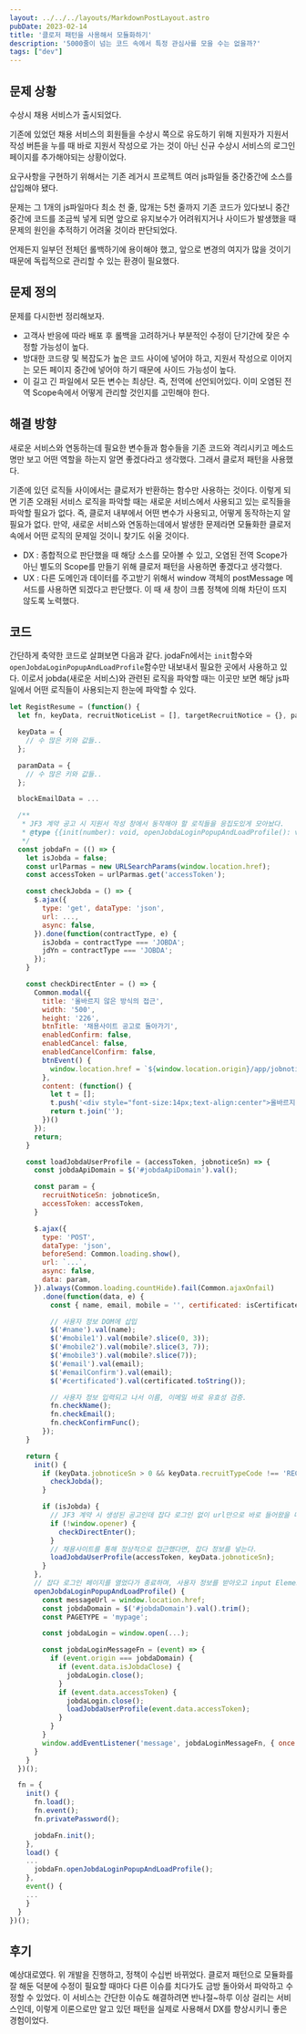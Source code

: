 ```yaml
---
layout: ../../../layouts/MarkdownPostLayout.astro
pubDate: 2023-02-14
title: '클로저 패턴을 사용해서 모듈화하기'
description: '5000줄이 넘는 코드 속에서 특정 관심사를 모을 수는 없을까?'
tags: ["dev"]
---
```



## 문제 상황

수상시 채용 서비스가 출시되었다.

기존에 있었던 채용 서비스의 회원들을 수상시 쪽으로 유도하기 위해
지원자가 지원서 작성 버튼을 누를 때 바로 지원서 작성으로 가는 것이 아닌 신규 수상시 서비스의 로그인 페이지를 추가해야되는 상황이었다.

요구사항을 구현하기 위해서는 기존 레거시 프로젝트 여러 js파일들 중간중간에 소스를 삽입해야 됐다.

문제는 그 1개의 js파일마다 최소 천 줄, 많개는 5천 줄까지 기존 코드가 있다보니 중간중간에 코드를 조금씩 넣게 되면 앞으로 유지보수가 어려워지거나 사이드가 발생했을 때 문제의 원인을 추적하기 어려울 것이라 판단되었다.

언제든지 일부던 전체던 롤백하기에 용이해야 했고, 앞으로 변경의 여지가 많을 것이기 때문에 독립적으로 관리할 수 있는 환경이 필요했다.



## 문제 정의

문제를 다시한번 정리해보자.

- 고객사 반응에 따라 배포 후 롤백을 고려하거나 부분적인 수정이 단기간에 잦은 수정할 가능성이 높다.
- 방대한 코드량 및 복잡도가 높은 코드 사이에 넣어야 하고, 지원서 작성으로 이어지는 모든 페이지 중간에 넣어야 하기 때문에 사이드 가능성이 높다.
- 이 길고 긴 파일에서 모든 변수는 최상단. 즉, 전역에 선언되어있다. 이미 오염된 전역 Scope속에서 어떻게 관리할 것인지를 고민해야 한다.
 

## 해결 방향

새로운 서비스와 연동하는데 필요한 변수들과 함수들을 기존 코드와 격리시키고 메소드명만 보고 어떤 역할을 하는지 알면 좋겠다라고 생각했다. 그래서 클로저 패턴을 사용했다. 

기존에 있던 로직들 사이에서는 클로저가 반환하는 함수만 사용하는 것이다. 이렇게 되면 기존 오래된 서비스 로직을 파악할 때는 새로운 서비스에서 사용되고 있는 로직들을 파악할 필요가 없다. 즉, 클로저 내부에서 어떤 변수가 사용되고, 어떻게 동작하는지 알 필요가 없다. 만약, 새로운 서비스와 연동하는데에서 발생한 문제라면 모듈화한 클로저 속에서 어떤 로직의 문제일 것이니 찾기도 쉬울 것이다.

- DX : 종합적으로 판단했을 때 해당 소스를 모아볼 수 있고, 오염된 전역 Scope가 아닌 별도의 Scope를 만들기 위해 클로저 패턴을 사용하면 좋겠다고 생각했다.
- UX : 다른 도메인과 데이터를 주고받기 위해서 window 객체의 postMessage 메서드를 사용하면 되겠다고 판단했다. 이 때 새 창이 크롬 정책에 의해 차단이 뜨지 않도록 노력했다.



## 코드

간단하게 축약한 코드로 살펴보면 다음과 같다. jodaFn에서는 `init`함수와 `openJobdaLoginPopupAndLoadProfile`함수만 내보내서 필요한 곳에서 사용하고 있다. 이로서 jobda(새로운 서비스)와 관련된 로직을 파악할 때는 이곳만 보면 해당 js파일에서 어떤 로직들이 사용되는지 한눈에 파악할 수 있다.

```js
let RegistResume = (function() {
  let fn, keyData, recruitNoticeList = [], targetRecruitNotice = {}, paramData = {}, interval, modalAgreement = { canMoveNextStep: false }, blockEmailData, jfYn, jdYn;

  keyData = {
    // 수 많은 키와 값들..
  };

  paramData = {
    // 수 많은 키와 값들..
  };

  blockEmailData = ...

  /**
   * JF3 계약 공고 시 지원서 작성 창에서 동작해야 할 로직들을 응집도있게 모아놨다.
   * @type {{init(number): void, openJobdaLoginPopupAndLoadProfile(): void}}
   */
  const jobdaFn = (() => {
    let isJobda = false;
    const urlParmas = new URLSearchParams(window.location.href);
    const accessToken = urlParmas.get('accessToken');

    const checkJobda = () => {
      $.ajax({
        type: 'get', dataType: 'json',
        url: ...,
        async: false,
      }).done(function(contractType, e) {
        isJobda = contractType === 'JOBDA';
        jdYn = contractType === 'JOBDA';
      });
    }

    const checkDirectEnter = () => {
      Common.modal({
        title: '올바르지 않은 방식의 접근',
        width: '500',
        height: '226',
        btnTitle: '채용사이트 공고로 돌아가기',
        enabledConfirm: false,
        enabledCancel: false,
        enabledCancelConfirm: false,
        btnEvent() {
          window.location.href = `${window.location.origin}/app/jobnotice/view?systemKindCode=MRS2&jobnoticeSn=${keyData.jobnoticeSn}`;
        },
        content: (function() {
          let t = [];
          t.push('<div style="font-size:14px;text-align:center">올바르지 않은 방식으로 접근하여 페이지를 찾을 수 없습니다.<br>정상적인 방법으로 다시 시도해 주세요.</div>');
          return t.join('');
        })()
      });
      return;
    }

    const loadJobdaUserProfile = (accessToken, jobnoticeSn) => {
      const jobdaApiDomain = $('#jobdaApiDomain').val();

      const param = {
        recruitNoticeSn: jobnoticeSn,
        accessToken: accessToken,
      }

      $.ajax({
        type: 'POST',
        dataType: 'json',
        beforeSend: Common.loading.show(),
        url: `...`,
        async: false,
        data: param,
      }).always(Common.loading.countHide).fail(Common.ajaxOnfail)
        .done(function(data, e) {
          const { name, email, mobile = '', certificated: isCertificated } = data;

          // 사용자 정보 DOM에 삽입
          $('#name').val(name);
          $('#mobile1').val(mobile?.slice(0, 3));
          $('#mobile2').val(mobile?.slice(3, 7));
          $('#mobile3').val(mobile?.slice(7));
          $('#email').val(email);
          $('#emailConfirm').val(email);
          $('#certificated').val(certificated.toString());

          // 사용자 정보 입력되고 나서 이름, 이메일 바로 유효성 검증.
          fn.checkName();
          fn.checkEmail();
          fn.checkConfirmFunc();
        });
    }

    return {
      init() {
        if (keyData.jobnoticeSn > 0 && keyData.recruitTypeCode !== 'RECOMMEND' && keyData.recruitTypeCode !== 'PRIVATE') {
          checkJobda();
        }

        if (isJobda) {
          // JF3 계약 시 생성된 공고인데 잡다 로그인 없이 url만으로 바로 들어왔을 때 채용사이트 공고로 다시 보낸다.
          if (!window.opener) {
            checkDirectEnter();
          }
          // 채용사이트를 통해 정상적으로 접근했다면, 잡다 정보를 넣는다.
          loadJobdaUserProfile(accessToken, keyData.jobnoticeSn);
        }
      },
      // 잡다 로그인 페이지를 열었다가 종료하며, 사용자 정보를 받아오고 input Element에 넣는다.
      openJobdaLoginPopupAndLoadProfile() {
        const messageUrl = window.location.href;
        const jobdaDomain = $('#jobdaDomain').val().trim();
        const PAGETYPE = 'mypage';

        const jobdaLogin = window.open(...);

        const jobdaLoginMessageFn = (event) => {
          if (event.origin === jobdaDomain) {
            if (event.data.isJobdaClose) {
              jobdaLogin.close();
            }
            if (event.data.accessToken) {
              jobdaLogin.close();
              loadJobdaUserProfile(event.data.accessToken);
            }
          }
        }
        window.addEventListener('message', jobdaLoginMessageFn, { once: true });
      }
    }
  })();

  fn = {
    init() {
      fn.load();
      fn.event();
      fn.privatePassword();

      jobdaFn.init();
    },
    load() {
    ...
      jobdaFn.openJobdaLoginPopupAndLoadProfile();
    },
    event() {
    ...
    }
  }
})();
```



## 후기

예상대로였다. 위 개발을 진행하고, 정책이 수십번 바뀌었다. 클로저 패턴으로 모듈화를 잘 해둔 덕분에 수정이 필요할 때마다 다른 이슈를 치다가도 금방 돌아와서 파악하고 수정할 수 있었다. 이 서비스는 간단한 이슈도 해결하려면 반나절~하루 이상 걸리는 서비스인데, 이렇게 이론으로만 알고 있던 패턴을 실제로 사용해서 DX를 향상시키니 좋은 경험이었다.

